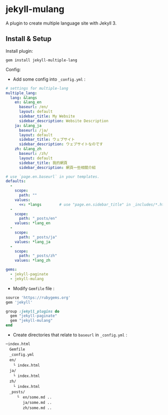 # jekyll-mulang
A plugin to create multiple language site with Jekyll 3.

## Install & Setup

Install plugin:
```
gem install jekyll-multiple-lang
```

Config:
  - Add some config into `_config.yml` :
```yaml
# settings for multiple-lang
multiple_lang:
  lang: &langs
    en: &lang_en
      baseurl: /en/
      layout: default
      sidebar_title: My Website
      sidebar_description: Website Description
    ja: &lang_ja
      baseurl: /ja/
      layout: default
      sidebar_title: ウェブサイト
      sidebar_description: ウェブサイトなのです
    zh: &lang_zh
      baseurl: /zh/
      layout: default
      sidebar_title: 我的網頁
      sidebar_description: 網頁一些相關介紹

# use `page.en.baseurl` in your templates.
defaults:
  -
    scope:
      path: ""
    values:
      <<: *langs        # use "page.en.sidebar_title" in _includes/*.html
  -
    scope:
      path: "_posts/en"
    values: *lang_en
  -
    scope:
      path: "_posts/ja"
    values: *lang_ja
  -
    scope:
      path: "_posts/zh"
    values: *lang_zh

gems:
  - jekyll-paginate
  - jekyll-mulang
```
  - Modify `Gemfile` file :
```ruby
source 'https://rubygems.org'
gem 'jekyll'

group :jekyll_plugins do
  gem "jekyll-paginate"
  gem "jekyll-mulang"
end
```
  - Create directories that relate to `baseurl` in `_config.yml` :
```
─index.html
　Gemfile
　_config.yml
　en/
　　└ index.html
　ja/
　　└ index.html
　zh/
　　└ index.html
　_posts/
　　　└　en/some.md ..
　　　　 ja/some.md ..
　　　　 zh/some.md ..
```
